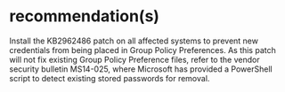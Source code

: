 # recommendation(s)

Install the KB2962486 patch on all affected systems to prevent new credentials from being placed in Group Policy Preferences. As this patch will not fix existing Group Policy Preference files, refer to the vendor security bulletin MS14-025, where Microsoft has provided a PowerShell script to detect existing stored passwords for removal.
